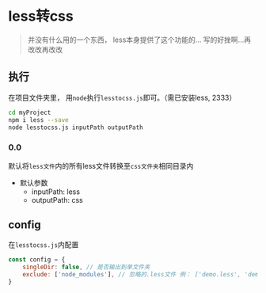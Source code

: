 # less转css
> 并没有什么用的一个东西， less本身提供了这个功能的...
> 写的好挫啊...再改改再改改
## 执行
在项目文件夹里， 用`node`执行`lesstocss.js`即可。（需已安装less, 2333）
```bash
cd myProject
npm i less --save
node lesstocss.js inputPath outputPath
```
### 0.0

默认将`less文件`内的所有less文件转换至`css文件夹`相同目录内

- 默认参数
    + inputPath: less
    + outputPath: css

## config
在`lesstocss.js`内配置
```javascript
const config = {
    singleDir: false, // 是否输出到单文件夹
    exclude: ['node_modules'], // 忽略的.less文件 例： ['demo.less', 'demo1.less']
}
```
